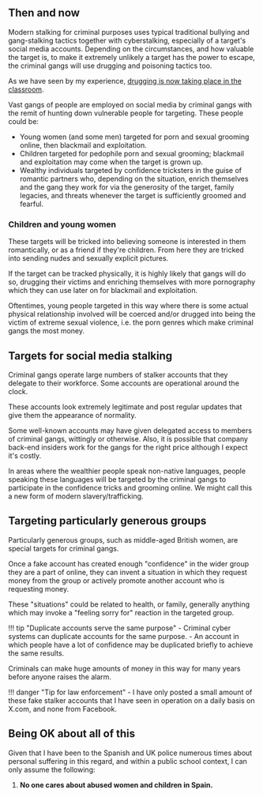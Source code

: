 ## Then and now

Modern stalking for criminal purposes uses typical traditional bullying and gang-stalking tactics together with cyberstalking, especially of a target's social media accounts. Depending on the circumstances, and how valuable the target is, to make it extremely unlikely a target has the power to escape, the criminal gangs will use drugging and poisoning tactics too.

As we have seen by my experience, [drugging is now taking place in the classroom](../timeline/2023/january.md#serious-poisoning-at-chamber-music-class).

Vast gangs of people are employed on social media by criminal gangs with the remit of hunting down vulnerable people for targeting. These people could be:

- Young women (and some men) targeted for porn and sexual grooming online, then blackmail and exploitation.
- Children targeted for pedophile porn and sexual grooming; blackmail and exploitation may come when the target is grown up.
- Wealthy individuals targeted by confidence tricksters in the guise of romantic partners who, depending on the situation, enrich themselves and the gang they work for via the generosity of the target, family legacies, and threats whenever the target is sufficiently groomed and fearful.

### Children and young women

These targets will be tricked into believing someone is interested in them romantically, or as a friend if they're children. From here they are tricked into sending nudes and sexually explicit pictures. 

If the target can be tracked physically, it is highly likely that gangs will do so, drugging their victims and enriching themselves with more pornography which they can use later on for blackmail and exploitation. 

Oftentimes, young people targeted in this way where there is some actual physical relationship involved will be coerced and/or drugged into being the victim of extreme sexual violence, i.e. the porn genres which make criminal gangs the most money.

## Targets for social media stalking

Criminal gangs operate large numbers of stalker accounts that they delegate to their workforce. Some accounts are operational around the clock.

These accounts look extremely legitimate and post regular updates that give them the appearance of normality.

Some well-known accounts may have given delegated access to members of criminal gangs, wittingly or otherwise. Also, it is possible that company back-end insiders work for the gangs for the right price although I expect it's costly.

In areas where the wealthier people speak non-native languages, people speaking these languages will be targeted by the criminal gangs to participate in the confidence tricks and grooming online. We might call this a new form of modern slavery/trafficking.

## Targeting particularly generous groups

Particularly generous groups, such as middle-aged British women, are special targets for criminal gangs.

Once a fake account has created enough "confidence" in the wider group they are a part of online, they can invent a situation in which they request money from the group or actively promote another account who is requesting money.

These "situations" could be related to health, or family, generally anything which may invoke a "feeling sorry for" reaction in the targeted group.

!!! tip "Duplicate accounts serve the same purpose"
    - Criminal cyber systems can duplicate accounts for the same purpose.
    - An account in which people have a lot of confidence may be duplicated briefly to achieve the same results.

Criminals can make huge amounts of money in this way for many years before anyone raises the alarm.

!!! danger "Tip for law enforcement"
    - I have only posted a small amount of these fake stalker accounts that I have seen in operation on a daily basis on X.com, and none from Facebook.
    
## Being OK about all of this

Given that I have been to the Spanish and UK police numerous times about personal suffering in this regard, and within a public school context, I can only assume the following:

1. **No one cares about abused women and children in Spain.**
